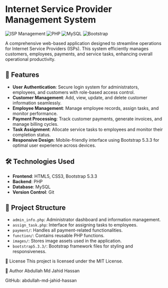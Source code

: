 # Internet Service Provider Management System


![ISP Management](https://img.shields.io/badge/Project-ISP%20Management-blue)
![PHP](https://img.shields.io/badge/Language-PHP-yellow)
![MySQL](https://img.shields.io/badge/Database-MySQL-blue)
![Bootstrap](https://img.shields.io/badge/Frontend-Bootstrap-orange)

A comprehensive web-based application designed to streamline operations for Internet Service Providers (ISPs). This system efficiently manages customers, employees, payments, and service tasks, enhancing overall operational productivity.

## 🚀 Features

- **User Authentication**: Secure login system for administrators, employees, and customers with role-based access control.
- **Customer Management**: Add, view, update, and delete customer information seamlessly.
- **Employee Management**: Manage employee records, assign tasks, and monitor performance.
- **Payment Processing**: Track customer payments, generate invoices, and manage billing cycles.
- **Task Assignment**: Allocate service tasks to employees and monitor their completion status.
- **Responsive Design**: Mobile-friendly interface using Bootstrap 5.3.3 for optimal user experience across devices.

## 🛠️ Technologies Used

- **Frontend**: HTML5, CSS3, Bootstrap 5.3.3
- **Backend**: PHP
- **Database**: MySQL
- **Version Control**: Git

## 📁 Project Structure

- `admin_info.php`: Administrator dashboard and information management.
- `assign_task.php`: Interface for assigning tasks to employees.
- `payment/`: Handles all payment-related functionalities.
- `function/`: Contains reusable PHP functions.
- `images/`: Stores image assets used in the application.
- `bootstrap5.3.3/`: Bootstrap framework files for styling and responsiveness.

📄 License
This project is licensed under the MIT License.

👤 Author
Abdullah Md Jahid Hassan

GitHub: abdullah-md-jahid-hassan

